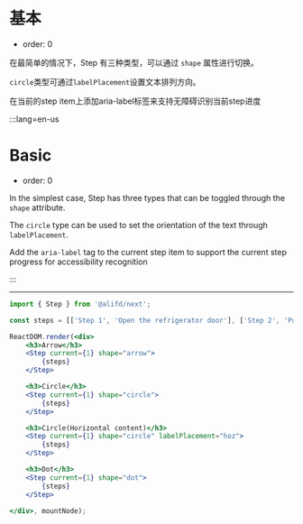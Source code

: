 # 基本

- order: 0

在最简单的情况下，Step 有三种类型，可以通过 `shape` 属性进行切换。

`circle`类型可通过`labelPlacement`设置文本排列方向。

在当前的step item上添加aria-label标签来支持无障碍识别当前step进度

:::lang=en-us
# Basic

- order: 0

In the simplest case, Step has three types that can be toggled through the `shape` attribute.

The `circle` type can be used to set the orientation of the text through `labelPlacement`.

Add the `aria-label` tag to the current step item to support the current step progress for accessibility recognition

:::

---

````jsx
import { Step } from '@alifd/next';

const steps = [['Step 1', 'Open the refrigerator door'], ['Step 2', 'Put the elephant in the refrigerator'], ['Step 3', 'Close the refrigerator door']].map((item, index) => <Step.Item aria-current={index === 1 ? 'step' : null} aria-label={index === 1 ? `Current Step, ${item[0]}, ${item[1]}` : null} key={index} title={item[0]} content={item[1]}/>);

ReactDOM.render(<div>
    <h3>Arrow</h3>
    <Step current={1} shape="arrow">
        {steps}
    </Step>

    <h3>Circle</h3>
    <Step current={1} shape="circle">
        {steps}
    </Step>

    <h3>Circle(Horizontal content)</h3>
    <Step current={1} shape="circle" labelPlacement="hoz">
        {steps}
    </Step>

    <h3>Dot</h3>
    <Step current={1} shape="dot">
        {steps}
    </Step>

</div>, mountNode);
````
